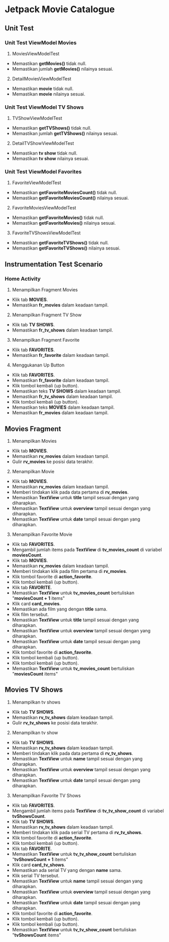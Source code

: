 # Jetpack Movie Catalogue

## Unit Test

### Unit Test ViewModel Movies

1. MoviesViewModelTest
  - Memastikan **getMovies()** tidak null.
  - Memastikan jumlah **getMovies()** nilainya sesuai.
  
2. DetailMoviesViewModelTest
  - Memastikan **movie** tidak null.
  - Memastikan **movie** nilainya sesuai.
  
### Unit Test ViewModel TV Shows

1. TVShowViewModelTest
  - Memastikan **getTVShows()** tidak null.
  - Memastikan jumlah **getTVShows()** nilainya sesuai.
  
2. DetailTVShowViewModelTest
  - Memastikan **tv show** tidak null.
  - Memastikan **tv show** nilainya sesuai.

### Unit Test ViewModel Favorites

1. FavoriteViewModelTest
  - Memastikan **getFavoriteMoviesCount()** tidak null.
  - Memastikan **getFavoriteMoviesCount()** nilainya sesuai.
  
2. FavoriteMoviesViewModelTest
  - Memastikan **getFavoriteMovies()** tidak null.
  - Memastikan **getFavoriteMovies()** nilainya sesuai.
  
3. FavoriteTVShowsViewModelTest
  - Memastikan **getFavoriteTVShows()** tidak null.
  - Memastikan **getFavoriteTVShows()** nilainya sesuai.
  
## Instrumentation Test Scenario

### Home Activity

1. Menampilkan Fragment Movies
  - Klik tab **MOVIES**.
  - Memastikan **fr_movies** dalam keadaan tampil.

2. Menampilkan Fragment TV Show
  - Klik tab **TV SHOWS**.
  - Memastikan **fr_tv_shows** dalam keadaan tampil.
  
3. Menampilkan Fragment Favorite
  - Klik tab **FAVORITES**.
  - Memastikan **fr_favorite** dalam keadaan tampil. 

4. Menggukanan Up Button
  - Klik tab **FAVORITES**.
  - Memastikan **fr_favorite** dalam keadaan tampil.
  - Klik tombol kembali (up button).
  - Memastikan teks **TV SHOWS** dalam keadaan tampil.
  - Memastikan **fr_tv_shows** dalam keadaan tampil.
  - Klik tombol kembali (up button).
  - Memastikan teks **MOVIES** dalam keadaan tampil.
  - Memastikan **fr_movies** dalam keadaan tampil.
  
## Movies Fragment

1. Menampilkan Movies
  - Klik tab **MOVIES**.
  - Memastikan **rv_movies** dalam keadaan tampil.
  - Gulir **rv_movies** ke posisi data terakhir.
  
2. Menampilkan Movie
  - Klik tab **MOVIES**.
  - Memastikan **rv_movies** dalam keadaan tampil.
  - Memberi tindakan klik pada data pertama di **rv_movies**.
  - Memastikan **TextView** untuk **title** tampil sesuai dengan yang diharapkan.
  - Memastikan **TextView** untuk **overview** tampil sesuai dengan yang diharapkan.
  - Memastikan **TextView** untuk **date** tampil sesuai dengan yang diharapkan.
  
3. Menampilkan Favorite Movie
  - Klik tab **FAVORITES**.
  - Mengambil jumlah items pada **TextView** di **tv_movies_count** di variabel **moviesCount**.
  - Klik tab **MOVIES**.
  - Memastikan **rv_movies** dalam keadaan tampil.
  - Memberi tindakan klik pada film pertama di **rv_movies**.
  - Klik tombol favorite di **action_favorite**.
  - Klik tombol kembali (up button).
  - Klik tab **FAVORITE**.
  - Memastikan **TextView** untuk **tv_movies_count** bertuliskan "**moviesCount + 1** items"
  - Klik card **card_movies**.
  - Memastikan ada film yang dengan **title** sama.
  - Klik film tersebut.
  - Memastikan **TextView** untuk **title** tampil sesuai dengan yang diharapkan.
  - Memastikan **TextView** untuk **overview** tampil sesuai dengan yang diharapkan.
  - Memastikan **TextView** untuk **date** tampil sesuai dengan yang diharapkan.
  - Klik tombol favorite di **action_favorite**.
  - Klik tombol kembali (up button).
  - Klik tombol kembali (up button).
  - Memastikan **TextView** untuk **tv_movies_count** bertuliskan "**moviesCount** items"
  
## Movies TV Shows

1. Menampilkan tv shows
  - Klik tab **TV SHOWS**.
  - Memastikan **rv_tv_shows** dalam keadaan tampil.
  - Gulir **rv_tv_shows** ke posisi data terakhir.
  
2. Menampilkan tv show
  - Klik tab **TV SHOWS**.
  - Memastikan **rv_tv_shows** dalam keadaan tampil.
  - Memberi tindakan klik pada data pertama di **rv_tv_shows**.
  - Memastikan **TextView** untuk **name** tampil sesuai dengan yang diharapkan.
  - Memastikan **TextView** untuk **overview** tampil sesuai dengan yang diharapkan.
  - Memastikan **TextView** untuk **date** tampil sesuai dengan yang diharapkan.
  
3. Menampilkan Favorite TV Shows
  - Klik tab **FAVORITES**.
  - Mengambil jumlah items pada **TextView** di **tv_tv_show_count** di variabel **tvShowsCount**.
  - Klik tab **TV SHOWS**.
  - Memastikan **rv_tv_shows** dalam keadaan tampil.
  - Memberi tindakan klik pada serial TV pertama di **rv_tv_shows**.
  - Klik tombol favorite di **action_favorite**.
  - Klik tombol kembali (up button).
  - Klik tab **FAVORITE**.
  - Memastikan **TextView** untuk **tv_tv_show_count** bertuliskan "**tvShowsCount + 1** items"
  - Klik card **card_tv_shows**.
  - Memastikan ada serial TV yang dengan **name** sama.
  - Klik serial TV tersebut.
  - Memastikan **TextView** untuk **name** tampil sesuai dengan yang diharapkan.
  - Memastikan **TextView** untuk **overview** tampil sesuai dengan yang diharapkan.
  - Memastikan **TextView** untuk **date** tampil sesuai dengan yang diharapkan.
  - Klik tombol favorite di **action_favorite**.
  - Klik tombol kembali (up button).
  - Klik tombol kembali (up button).
  - Memastikan **TextView** untuk **tv_tv_show_count** bertuliskan "**tvShowsCount** items"
  
